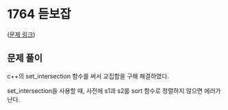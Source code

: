 # 1764 듣보잡

([문제 링크](https://www.acmicpc.net/problem/1764))

## 문제 풀이

c++의 set_intersection 함수를 써서 교집합을 구해 해결하였다.

set_intersection을 사용할 때, 사전에 s1과 s2를 sort 함수로 정렬하지 않으면 에러가 난다.